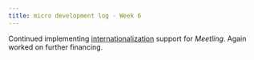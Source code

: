 ```yaml
---
title: micro development log - Week 6
---
```


Continued implementing [internationalization](https://github.com/noyainrain/meetling/issues/17)
support for *Meetling*. Again worked on further financing.
